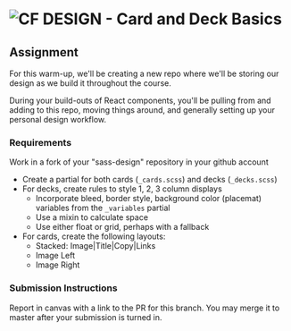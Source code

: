 ![CF](http://i.imgur.com/7v5ASc8.png) DESIGN - Card and Deck Basics
===================================================================

## Assignment
For this warm-up, we'll be creating a new repo where we'll be storing our design as we build it throughout the course.

During your build-outs of React components, you'll be pulling from and adding to this repo, moving things around, and generally setting up your personal design workflow.

### Requirements
Work in a fork of your "sass-design" repository in your github account
* Create a partial for both cards (`_cards.scss`) and decks (`_decks.scss`)
* For decks, create rules to style 1, 2, 3 column displays
  * Incorporate bleed, border style, background color (placemat) variables from the `_variables` partial
  * Use a mixin to calculate space
  * Use either float or grid, perhaps with a fallback
* For cards, create the following layouts:
  * Stacked: Image|Title|Copy|Links
  * Image Left
  * Image Right


### Submission Instructions
Report in canvas with a link to the PR for this branch.  You may merge it to master after your submission is turned in.

